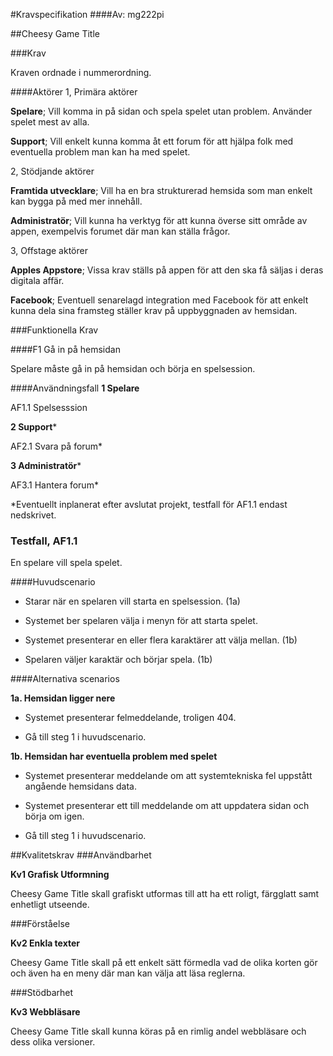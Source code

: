 #Kravspecifikation
####Av: mg222pi

##Cheesy Game Title

###Krav

Kraven ordnade i nummerordning.

####Aktörer
1, Primära aktörer

**Spelare**; Vill komma in på sidan och spela spelet utan problem. Använder spelet mest av alla.

**Support**; Vill enkelt kunna komma åt ett forum för att hjälpa folk med eventuella problem man kan ha med spelet.

2, Stödjande aktörer

**Framtida utvecklare**; Vill ha en bra strukturerad hemsida som man enkelt kan bygga på med mer innehåll.

**Administratör**; Vill kunna ha verktyg för att kunna överse sitt område av appen, exempelvis forumet där man kan ställa frågor.

3, Offstage aktörer

**Apples Appstore**; Vissa krav ställs på appen för att den ska få säljas i deras digitala affär.

**Facebook**; Eventuell senarelagd integration med Facebook för att enkelt kunna dela sina framsteg ställer krav på uppbyggnaden av hemsidan.

###Funktionella Krav

####F1 Gå in på hemsidan

Spelare måste gå in på hemsidan och börja en spelsession.

####Användningsfall
**1 Spelare**

AF1.1 Spelsesssion

**2 Support***

AF2.1 Svara på forum*

**3 Administratör***

AF3.1 Hantera forum*

*Eventuellt inplanerat efter avslutat projekt, testfall för AF1.1 endast nedskrivet.

### Testfall, AF1.1

En spelare vill spela spelet.

####Huvudscenario

- Starar när en spelaren vill starta en spelsession. (1a)

- Systemet ber spelaren välja i menyn för att starta spelet.

- Systemet presenterar en eller flera karaktärer att välja mellan. (1b)

- Spelaren väljer karaktär och börjar spela. (1b)


####Alternativa scenarios

**1a. Hemsidan ligger nere**

- Systemet presenterar felmeddelande, troligen 404.

- Gå till steg 1 i huvudscenario.


**1b. Hemsidan har eventuella problem med spelet**

- Systemet presenterar meddelande om att systemtekniska fel uppstått angående hemsidans data.

- Systemet presenterar ett till meddelande om att uppdatera sidan och börja om igen.

- Gå till steg 1 i huvudscenario.


##Kvalitetskrav
###Användbarhet

**Kv1 Grafisk Utformning**

Cheesy Game Title skall grafiskt utformas till att ha ett roligt, färgglatt samt enhetligt utseende.

###Förståelse

**Kv2 Enkla texter**

Cheesy Game Title skall på ett enkelt sätt förmedla vad de olika korten gör och även ha en meny där man kan
välja att läsa reglerna.

###Stödbarhet

**Kv3 Webbläsare**

Cheesy Game Title skall kunna köras på en rimlig andel webbläsare och dess olika versioner.
